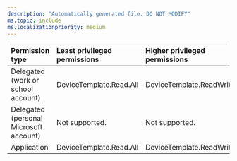 ```yaml
---
description: "Automatically generated file. DO NOT MODIFY"
ms.topic: include
ms.localizationpriority: medium
---
```


|Permission type|Least privileged permissions|Higher privileged permissions|
|:---|:---|:---|
|Delegated (work or school account)|DeviceTemplate.Read.All|DeviceTemplate.ReadWrite.All|
|Delegated (personal Microsoft account)|Not supported.|Not supported.|
|Application|DeviceTemplate.Read.All|DeviceTemplate.ReadWrite.All|


